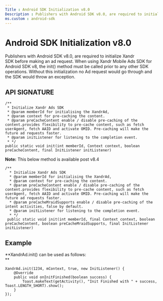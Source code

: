 ```yaml
---
Title : Android SDK Initialization v8.0
Description : Publishers with Android SDK v8.0, are required to initialize
ms.custom : android-sdk
---
```



# Android SDK Initialization v8.0



Publishers with Android SDK v8.0, are required to initialize
Xandr SDK before making an ad request. When
using Xandr Mobile Ads SDK for Android SDK v8,
the init() method must be called prior to any other SDK
operations. Without this initialization no Ad request would go through
and the SDK would throw an exception.  
  



## API SIGNATURE

``` pre
/**
 * Initialize Xandr Ads SDK
 * @param memberId for initialising the XandrAd,
 * @param context for pre-caching the content.
 * @param preCacheContent enable / disable pre-caching of the content.provides flexibility to pre-cache content, such as fetch userAgent, fetch AAID and activate OMID. Pre-caching will make the future ad requests faster.
 * @param initListener for listening to the completion event.
 * */
public static void init(int memberId, Context context, boolean preCacheContent, final InitListener initListener)
```



<b>Note:</b> This below method is available
post v8.4



``` pre
/**
  * Initialize Xandr Ads SDK
  * @param memberId for initialising the XandrAd,
  * @param context for pre-caching the content.
  * @param preCacheContent enable / disable pre-caching of the content.provides flexibility to pre-cache content, such as fetch userAgent, fetch AAID and activate OMID. Pre-caching will make the future ad requests faster.
  * @param preCacheMraidSupports enable / disable pre-caching of the intent activities, false by default.
  * @param initListener for listening to the completion event.
  * */
 public static void init(int memberId, final Context context, boolean preCacheContent, boolean preCacheMraidSupports, final InitListener initListener)
```





## Example

**XandrAd.init() can be used as follows:  
**  

``` pre
XandrAd.init(1234, mContext, true, new InitListener() {
    @Override
    public void onInitFinished(boolean success) {
        Toast.makeText(getActivity(), "Init Finished with " + success, Toast.LENGTH_SHORT).show();
    }
});
```






